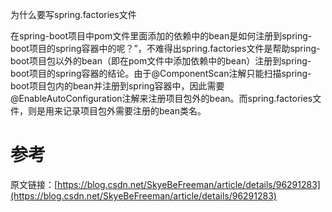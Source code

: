 为什么要写spring.factories文件

在spring-boot项目中pom文件里面添加的依赖中的bean是如何注册到spring-boot项目的spring容器中的呢？”，不难得出spring.factories文件是帮助spring-boot项目包以外的bean（即在pom文件中添加依赖中的bean）注册到spring-boot项目的spring容器的结论。由于@ComponentScan注解只能扫描spring-boot项目包内的bean并注册到spring容器中，因此需要@EnableAutoConfiguration注解来注册项目包外的bean。而spring.factories文件，则是用来记录项目包外需要注册的bean类名。

# 参考

原文链接：[https://blog.csdn.net/SkyeBeFreeman/article/details/96291283](https://blog.csdn.net/SkyeBeFreeman/article/details/96291283)


